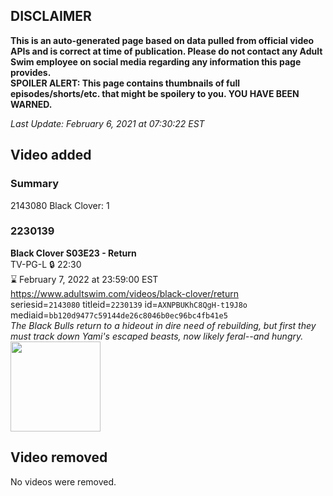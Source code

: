 ## DISCLAIMER
**This is an auto-generated page based on data pulled from official video APIs and is correct at time of publication. Please do not contact any Adult Swim employee on social media regarding any information this page provides.**  
**SPOILER ALERT: This page contains thumbnails of full episodes/shorts/etc. that might be spoilery to you. YOU HAVE BEEN WARNED.**  

_Last Update: February 6, 2021 at 07:30:22 EST_
## Video added
### Summary
2143080 Black Clover: 1  
### 2230139
**Black Clover S03E23 - Return**  
TV-PG-L 🔒 22:30  
⌛ February 7, 2022 at 23:59:00 EST  
https://www.adultswim.com/videos/black-clover/return  
seriesid=`2143080` titleid=`2230139` id=`AXNPBUKhC8QgH-t19J8o` mediaid=`bb120d9477c59144de26c8046b0ec96bc4fb41e5`  
_The Black Bulls return to a hideout in dire need of rebuilding, but first they must track down Yami's escaped beasts, now likely feral--and hungry._  
<a href="https://media.cdn.adultswim.com/uploads/20200717/thumbnails/2_20717138423-BlackClover_125.jpg"><img src="https://media.cdn.adultswim.com/uploads/20200717/thumbnails/2_20717138423-BlackClover_125.jpg" height="144px" /></a>
## Video removed
No videos were removed.  
